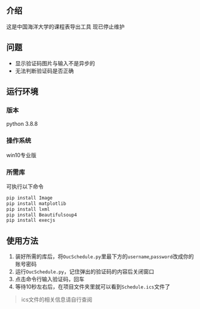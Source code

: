 ## 介绍

这是中国海洋大学的课程表导出工具
现已停止维护

## 问题
* 显示验证码图片与输入不是异步的
* 无法判断验证码是否正确

## 运行环境

### 版本

python 3.8.8

### 操作系统

win10专业版

### 所需库
可执行以下命令
``` bash
pip install Image
pip install matplotlib
pip install lxml
pip install Beautifulsoup4
pip install execjs
```

## 使用方法

1. 装好所需的库后，将`OucSchedule.py`里最下方的`username`,`password`改成你的账号密码
2. 运行`OucSchedule.py`，记住弹出的验证码的内容后关闭窗口
3. 点击命令行输入验证码，回车
4. 等待10秒左右后，在项目文件夹里就可以看到`Schedule.ics`文件了

> ics文件的相关信息请自行查阅 
